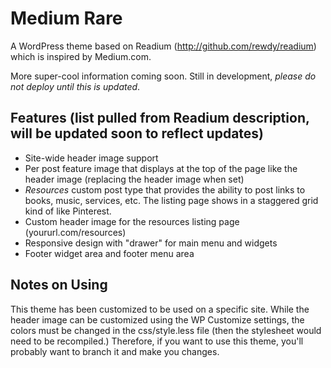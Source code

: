 # Medium Rare

A WordPress theme based on Readium (http://github.com/rewdy/readium) which is inspired by Medium.com.

More super-cool information coming soon. Still in development, *please do not deploy until this is updated*.

## Features (list pulled from Readium description, will be updated soon to reflect updates)

- Site-wide header image support
- Per post feature image that displays at the top of the page like the header image (replacing the header image when set)
- *Resources* custom post type that provides the ability to post links to books, music, services, etc. The listing page shows in a staggered grid kind of like Pinterest.
- Custom header image for the resources listing page (yoururl.com/resources)
- Responsive design with "drawer" for main menu and widgets
- Footer widget area and footer menu area

## Notes on Using

This theme has been customized to be used on a specific site. While the header image can be customized using the WP Customize settings, the colors must be changed in the css/style.less file (then the stylesheet would need to be recompiled.) Therefore, if you want to use this theme, you'll probably want to branch it and make you changes.

